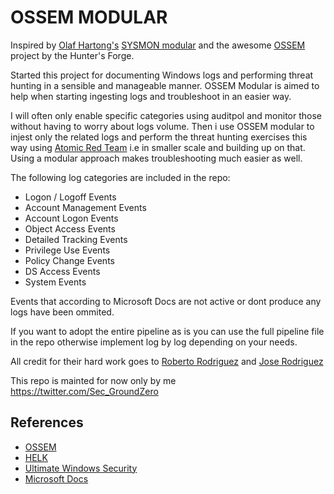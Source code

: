 # OSSEM MODULAR

Inspired by [Olaf Hartong's](https://twitter.com/olafhartong) [SYSMON modular](https://github.com/olafhartong/sysmon-modular) and the awesome [OSSEM](https://github.com/hunters-forge/OSSEM
) project by the Hunter's Forge.

Started this project for documenting Windows logs and performing threat hunting in a sensible and manageable manner. OSSEM Modular is aimed to help when starting ingesting logs and troubleshoot in an easier way.

I will often only enable specific categories using auditpol and monitor those without having to worry about logs volume. Then i use OSSEM modular to injest only the related logs and perform the threat hunting exercises this way using [Atomic Red Team](https://github.com/redcanaryco/atomic-red-team) i.e in smaller scale and building up on that. Using a modular approach makes troubleshooting much easier as well. 

The following log categories are included in the repo:

- Logon / Logoff Events
- Account Management Events
- Account Logon Events
- Object Access Events
- Detailed Tracking Events
- Privilege Use Events
- Policy Change Events
- DS Access Events
- System Events

Events that according to Microsoft Docs are not active or dont produce any logs have been ommited. 

If you want to adopt the entire pipeline as is you can use the full pipeline file in the repo otherwise implement log by log depending on your needs.

All credit for their hard work goes to [Roberto Rodriguez](https://twitter.com/Cyb3rWard0g) and [Jose Rodriguez](https://twitter.com/Cyb3rPandaH)

This repo is mainted for now only by me <https://twitter.com/Sec_GroundZero>

## References 
- [OSSEM](https://github.com/hunters-forge/OSSEM)
- [HELK](https://github.com/Cyb3rWard0g/HELK)
- [Ultimate Windows Security](https://www.ultimatewindowssecurity.com/)
- [Microsoft Docs](https://github.com/MicrosoftDocs/windows-itpro-docs/tree/master/windows/security/threat-protection/auditing)


